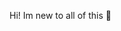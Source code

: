 Hi! 
Im new to all of this 🫡

<!---
JMeachhh/JMeachhh is a ✨ special ✨ repository because its `README.md` (this file) appears on your GitHub profile.
You can click the Preview link to take a look at your changes.
--->
